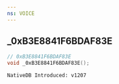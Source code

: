 ```yaml
---
ns: VOICE
---
```

## _0xB3E8841F6BDAF83E

```c
// 0xB3E8841F6BDAF83E
void _0xB3E8841F6BDAF83E();
```

```
NativeDB Introduced: v1207
```

